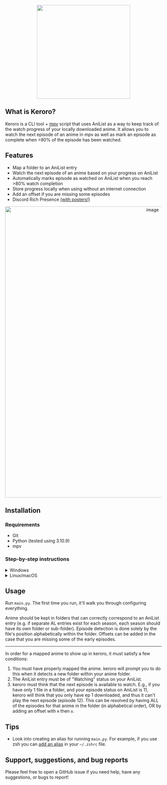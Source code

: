 <p align="center">
  <img src="https://user-images.githubusercontent.com/71658949/210159393-f8ead149-5076-4b76-b95b-11df38e871fd.png" width="300px"/>
</p>

## What is Keroro?
Keroro is a CLI tool + [mpv](https://github.com/mpv-player/mpv) script that uses AniList as a way to keep track of the watch progress of your locally downloaded anime. It allows you to watch the next episode of an anime in mpv as well as mark an episode as complete when >80% of the episode has been watched.

## Features
- Map a folder to an AniList entry
- Watch the next episode of an anime based on your progress on AniList
- Automatically marks episode as watched on AniList when you reach >80% watch completion
- Store progress locally when using without an internet connection
- Add an offset if you are missing some episodes
- Discord Rich Presence [(with posters!)](https://media.discordapp.net/attachments/826685810472124429/1058942983250120714/image.png)

<p align="center">
  <img width="932" alt="image" src="https://user-images.githubusercontent.com/71658949/210159831-17a98a13-2ef8-4483-bf38-f992654570c5.png">
</p>

## Installation

### Requirements
- Git
- Python (tested using 3.10.9)
- mpv

### Step-by-step instructions
<details>
<summary>Windows</summary>
<br>

If you are on Windows, I **highly** suggest you take a look at the [Taiga](https://taiga.moe/) project first. It most likely does what you want
and more. The reason I created keroro was because I didn't like any of the alternatives for macOS and Linux.

1) Open Terminal (or Command Prompt, Git Bash, or Windows Powershell)  
2) `cd` into the directory where you'll be keeping this project
3) Run `git clone https://github.com/hotsno/keroro`
4) Run `cd keroro`
5) Run `pip install -r requirements.txt`
6) Run `python main.py` and follow the instructions
7) Map some anime, and begin watching!


**NOTE:** The mpv `scripts` folder on Windows can be created in the same directory as `mpv.exe`. After creating the folder, copy `anilist.lua` into it.

</details>

<details>
<summary>Linux/macOS</summary>
<br>

1) Open a terminal
2) `cd` into the directory where you'll be keeping this project
3) Run `git clone https://github.com/hotsno/keroro`
4) Run `cd keroro`
5) Run `pip3 install -r requirements.txt`
6) Run `python3 main.py` and follow the instructions
7) Map some anime, and begin watching!


**NOTE:** The mpv `scripts` folder on Linux/macOS can be created in the `~/.config/mpv` directory. After creating the folder, copy `anilist.lua` into it.

</details>

## Usage
Run `main.py`. The first time you run, it'll walk you through configuring everything.  
  
Anime should be kept in folders that can correctly correspond to an AniList entry (e.g. if separate AL entries exist for each season, each season should have its own folder or sub-folder). Episode detection is done solely by the file's position alphabetically within the folder. Offsets can be added in the case that you are missing some of the early episodes.  

---

In order for a mapped anime to show up in keroro, it must satisfy a few conditions:
1) You must have properly mapped the anime. keroro will prompt you to do this when it detects a new folder within your anime folder.
2) The AniList entry must be of "Watching" status on your AniList.
3) keroro must think that the next episode is available to watch. E.g., if you have only 1 file in a folder, and your episode status on AniList is 11, keroro will think that you only have ep 1 downloaded, and thus it can't play the next episode (episode 12). This can be resolved by having ALL of the episodes for that anime in the folder (in alphabetical order), OR by adding an offset with `m` then `o`. 

## Tips
* Look into creating an alias for running `main.py`. For example, if you use zsh you can [add an alias](https://linuxhint.com/configure-use-aliases-zsh/) in your `~/.zshrc` file.

## Support, suggestions, and bug reports
Please feel free to open a GitHub issue if you need help, have any suggestions, or bugs to report!
